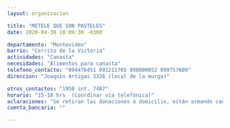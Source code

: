 ```yaml
---
layout: organizacion

title: "METELE QUE SON PASTELES"
date: 2020-04-30 18:09:30 -0300

departamento: "Montevideo"
barrio: "Cerrito de la Victoria"
actividades: "Canasta"
necesidades: "Alimentos para canasta"
telefono_contacto: "094476451 091211765 098000052 099757609"
direccion: "Joaquín Artigas 3326 (local de la murga)"

otros_contactos: "1950 int. 7487"
horario: "15-18 hrs  (Coordinar vía telefónica)"
aclaraciones: "Se retiran las donaciones a domicilio, están armando canastas para llevar a donde se indiquen, se manejan fundamentalmente a través de los celulares."
cuenta_bancaria: ""

---
```


